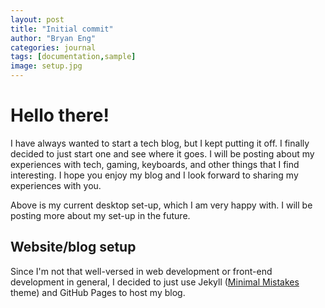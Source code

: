 ```yaml
---
layout: post
title: "Initial commit"
author: "Bryan Eng"
categories: journal
tags: [documentation,sample]
image: setup.jpg
---
```



# Hello there!

I have always wanted to start a tech blog, but I kept putting it off. I finally decided to just start one and see where it goes. I will be posting about my experiences with tech, gaming, keyboards, and other things that I find interesting. I hope you enjoy my blog and I look forward to sharing my experiences with you.

 Above is my current desktop set-up, which I am very happy with. I will be posting more about my set-up in the future.

## Website/blog setup 

Since I'm not that well-versed in web development or front-end development in general, I decided to just use Jekyll ([Minimal Mistakes](https://mmistakes.github.io/minimal-mistakes/) theme) and GitHub Pages to host my blog.  


